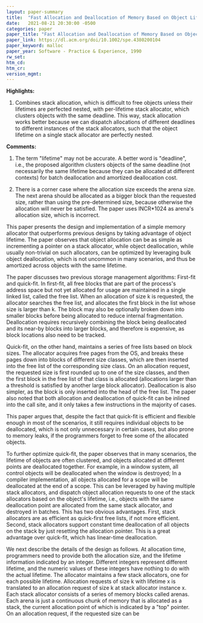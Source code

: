 ```yaml
---
layout: paper-summary
title:  "Fast Allocation and Deallocation of Memory Based on Object Lifetimes"
date:   2021-08-21 20:30:00 -0500
categories: paper
paper_title: "Fast Allocation and Deallocation of Memory Based on Object Lifetimes"
paper_link: https://dl.acm.org/doi/10.1002/spe.4380200104
paper_keyword: malloc
paper_year: Software - Practice & Experience, 1990
rw_set:
htm_cd:
htm_cr:
version_mgmt:
---
```


**Highlights:**

1. Combines stack allocation, which is difficult to free objects unless their lifetimes are perfected nested, with
   per-lifetime stack allocator, which clusters objects with the same deadline. 
   This way, stack allocation works better because we can dispatch allocations of different deadlines to 
   different instances of the stack allocators, such that the object lifetime on a single stack allocator 
   are perfectly nested.

**Comments:**

1. The term "lifetime" may not be accurate. A better word is "deadline", i.e., the proposed algorithm clusters
   objects of the same deadline (not necessarily the same lifetime because they can be allocated at different
   contexts) for batch deallocation and amortized deallocation cost.

2. There is a corner case where the allocation size exceeds the arena size. 
   The next arena should be allocated as a bigger block than the requested size, rather than using the pre-determined 
   size, because otherwise the allocation will never be satisfied.
   The paper uses INCR*1024 as arena's allocation size, which is incorrect.

This paper presents the design and implementation of a simple memory allocator that outperforms previous designs by
taking advantage of object lifetime.
The paper observes that object allocation can be as simple as incrementing a pointer on a stack allocator, while 
object deallocation, while usually non-trivial on such allocators, can be optimized by leveraging bulk object 
deallocation, which is not uncommon in many scenarios, and thus be amortized across objects with the 
same lifetime.

The paper discusses two previous storage management algorithms: First-fit and quick-fit. In first-fit, all free
blocks that are part of the process's address space but not yet allocated for usage are maintained in a single
linked list, called the free list. When an allocation of size k is requested, the allocator searches the free 
list, and allocates the first block in the list whose size is larger than k. The block may also be optionally
broken down into smaller blocks before being allocated to reduce internal fragmentation.
Deallocation requires recursively combining the block being deallocated and its near-by blocks into larger blocks, 
and therefore is expensive, as block locations also need to be tracked.

Quick-fit, on the other hand, maintains a series of free lists based on block sizes. The allocator acquires free pages
from the OS, and breaks these pages down into blocks of different size classes, which are then inserted into the 
free list of the corresponding size class. 
On an allocation request, the requested size is first rounded up to one of the size classes, and then the first
block in the free list of that class is allocated (allocations larger than a threshold is satisfied
by another large block allocator). 
Deallocation is also simpler, as the block is only inserted into the head of the free list.
The paper also noted that both allocation and deallocation of quick-fit can be inlined into the call site, and it
only takes a few instructions in the majority of cases.

This paper argues that, despite the fact that quick-fit is efficient and flexible enough in most of the scenarios, 
it still requires individual objects to be deallocated, which is not only unnecessary in certain cases, but also 
prone to memory leaks, if the programmers forget to free some of the allocated objects.

To further optimize quick-fit, the paper observes that in many scenarios, the lifetime of objects are often clustered,
and objects allocated at different points are deallocated together. For example, in a window system, all control objects
will be deallocated when the window is destroyed; In a compiler implementation, all objects allocated for a scope will 
be deallocated at the end of a scope. 
This can be leveraged by having multiple stack allocators, and dispatch object allocation requests to one of the 
stack allocators based on the object's lifetime, i.e., objects with the same deallocation point are allocated from
the same stack allocator, and destroyed in batches. 
This has two obvious advantages. First, stack allocators are as efficient as quick-first free lists, if not more 
efficient. Second, stack allocators support constant time deallocation of all objects on the stack by just resetting
the allocation pointer. This is a great advantage over quick-fit, which has linear-time deallocation.

We next describe the details of the design as follows. At allocation time, programmers need to provide both the 
allocation size, and the lifetime information indicated by an integer. Different integers represent different
lifetime, and the numeric values of these integers have nothing to do with the actual lifetime. 
The allocator maintains a few stack allocators, one for each possible lifetime.
Allocation requests of size k with lifetime x is translated to an allocation request of size k at stack allocator 
instance x. 
Each stack allocator consists of a series of memory blocks called arenas. Each arena is just a continuous chunk of 
memory that is allocated as a stack, the current allocation point of which is indicated by a "top" pointer. 
On an allocation request, if the requested size can be 
